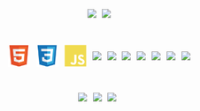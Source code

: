 <div style="display: inline_block" align="center">
  <img height="150px" src="https://github-readme-stats.vercel.app/api?username=thaciohelmer&show_icons=true&theme=shades-of-purple"/>&ensp;
  <img height="150px" src="https://github-readme-stats.vercel.app/api/top-langs/?username=thaciohelmer&layout=compact&theme=shades-of-purple"/>
</div>

##

<div style="display: inline_block" align="center"><br>
 <img align="center" height="40px" src="https://raw.githubusercontent.com/devicons/devicon/master/icons/html5/html5-original.svg">&ensp;
 <img align="center" height="40px" src="https://raw.githubusercontent.com/devicons/devicon/master/icons/css3/css3-original.svg">&ensp;
 <img align="center" height="40px" src="https://raw.githubusercontent.com/devicons/devicon/master/icons/javascript/javascript-plain.svg">&ensp;
 <img align="center" height="40px" src="https://cdn.jsdelivr.net/gh/devicons/devicon/icons/jquery/jquery-original.svg" />&ensp;
 <img align="center" height="40px" src="https://cdn.jsdelivr.net/gh/devicons/devicon/icons/vuejs/vuejs-original.svg">&ensp;
 <img align="center" height="40px" src="https://cdn.jsdelivr.net/gh/devicons/devicon/icons/bootstrap/bootstrap-plain.svg" />&ensp;
 <img align="center" height="40px" src="https://cdn.jsdelivr.net/gh/devicons/devicon/icons/csharp/csharp-plain.svg" />&ensp;
 <img align="center" height="40px" src="https://cdn.jsdelivr.net/gh/devicons/devicon/icons/dot-net/dot-net-plain-wordmark.svg" />&ensp;
 <img align="center" height="40px" src="https://cdn.jsdelivr.net/gh/devicons/devicon/icons/dotnetcore/dotnetcore-original.svg" />&ensp;
 <img align="center" height="40px" src="https://cdn.jsdelivr.net/gh/devicons/devicon/icons/nodejs/nodejs-original.svg" />
</div>
  
  ##
<br>
<div align="center"> 
  <a href="https://instagram.com/thaciohelmer" target="_blank"><img src="https://img.shields.io/badge/-Instagram-%23E4405F?style=for-the-badge&logo=instagram&logoColor=white" target="_blank"></a>&ensp;
  <a href="https://www.linkedin.com/in/th%C3%A1cio-helmer-55739a221/" target="_blank"><img src="https://img.shields.io/badge/-LinkedIn-%230077B5?style=for-the-badge&logo=linkedin&logoColor=white" target="_blank"></a>&ensp;
    <a href = "mailto:thaciohelmer@hotmail.com"><img src="https://img.shields.io/badge/Microsoft_Outlook-0078D4?style=for-the-badge&logo=microsoft-outlook&logoColor=white"></a>&ensp;
</div>
